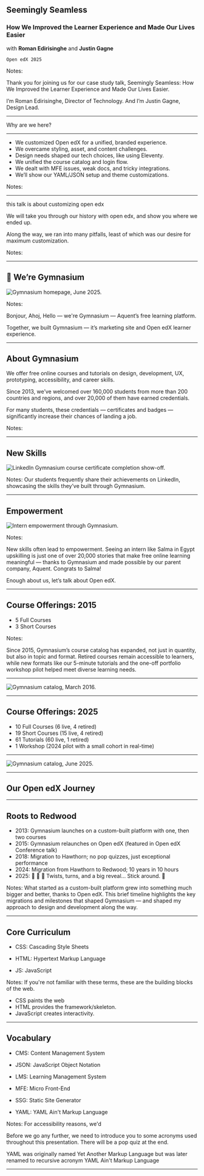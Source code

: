 <!-- .slide: data-background="black" -->
## Seemingly Seamless
### How We Improved the Learner Experience and Made Our Lives Easier

with **Roman Edirisinghe** and **Justin Gagne**

`Open edX 2025`

Notes:

Thank you for joining us for our case study talk, Seemingly Seamless: How We Improved the Learner Experience and Made Our Lives Easier.

I’m Roman Edirisinghe, Director of Technology. And I’m Justin Gagne, Design Lead.

------

Why are we here?

------

- We customized Open edX for a unified, branded experience.
- We overcame styling, asset, and content challenges.
- Design needs shaped our tech choices, like using Eleventy.
- We unified the course catalog and login flow.
- We dealt with MFE issues, weak docs, and tricky integrations.
- We’ll show our YAML/JSON setup and theme customizations.

Notes:

------

this talk is about customizing open edx

We will take you through our history with open edx, and show you where we ended up.

Along the way, we ran into many pitfalls, least of which was our desire for maximum customization.

Notes:

---

## 👋 We’re Gymnasium

![Gymnasium homepage, June 2025.](img/gym-homepage-06-2025-1920w.png)

Notes:

Bonjour, Ahoj, Hello — we're Gymnasium — Aquent’s free learning platform.

Together, we built Gymnasium — it’s marketing site and Open edX learner experience.


---

## About Gymnasium

We offer free online courses and tutorials on design, development, UX, prototyping, accessibility, and career skills.

Since 2013, we’ve welcomed over 160,000 students from more than 200 countries and regions, and over 20,000 of them have earned credentials.<!-- .element: class="fragment" data-fragment-index="1" -->

For many students, these credentials — certificates and badges — significantly increase their chances of landing a job.<!-- .element: class="fragment" data-fragment-index="2" -->

Notes:

---

## New Skills

![LinkedIn Gymnasium course certificate completion show-off.](img/student-certificate-1920w.png)

Notes:
Our students frequently share their achievements on LinkedIn, showcasing the skills they’ve built through Gymnasium.

---


## Empowerment

![Intern empowerment through Gymnasium.](img/student-certificate-detail-1920w.png)

Notes:

New skills often lead to empowerment. Seeing an intern like Salma in Egypt upskilling is just one of over 20,000 stories that make free online learning meaningful — thanks to Gymnasium and made possible by our parent company, Aquent. Congrats to Salma!

Enough about us, let’s talk about Open edX.


---

## Course Offerings: 2015

- 5 Full Courses
- 3 Short Courses

Notes:

Since 2015, Gymnasium’s course catalog has expanded, not just in quantity, but also in topic and format. Retired courses remain accessible to learners, while new formats like our 5-minute tutorials and the one-off portfolio workshop pilot helped meet diverse learning needs.

------

![Gymnasium catalog, March 2016.](img/gym-catalog-detail-2016-1920w.png)

---

## Course Offerings: 2025

- 10 Full Courses (6 live, 4 retired)
- 19 Short Courses (15 live, 4 retired)
- 61 Tutorials (60 live, 1 retired)
- 1 Workshop (2024 pilot with a small cohort in real-time)

------

![Gymnasium catalog, June 2025.](img/gym-courses-detail-2025-1920w.png)

---

<!-- .slide: data-background-image="https://www.publicdomainpictures.net/pictures/80000/velka/giant-redwood-trees-in-california-1392245948kXD.jpg" class="" -->

## Our Open edX Journey <!-- .element: style="color:white" -->

---

## Roots to Redwood

- 2013: Gymnasium launches on a custom-built platform with one, then two courses
- 2015: Gymnasium relaunches on Open edX (featured in Open edX Conference talk) <!-- .element: class="fragment" data-fragment-index="2" -->
- 2018: Migration to Hawthorn; no pop quizzes, just exceptional performance <!-- .element: class="fragment" data-fragment-index="3" -->
- 2024: Migration from Hawthorn to Redwood; 10 years in 10 hours <!-- .element: class="fragment" data-fragment-index="4" -->
- 2025: 🔮 🎱 🥠 Twists, turns, and a big reveal… Stick around. 🙏 <!-- .element: class="fragment" data-fragment-index="5" -->

<!-- Demo: if we want to fine tune the animations and text with additional bolding/italics
```
<ul>
  <li class="fragment" data-fragment-index="0">2013: Gymnasium launches on a custom-built platform with one, then two course</li>
  <li class="fragment" data-fragment-index="1">2015: Gymnasium relaunches on Open edX (featured in Open edX Conference talk)</li>
  <li class="fragment" data-fragment-index="2">2018: Migration to Hawthorn; no pop quizzes, just exceptional performance</li>
  <li class="fragment" data-fragment-index="3">2024: Migration from Hawthorn to Redwood; 10 years in 10 hours</li>
  <li class="fragment" data-fragment-index="4">2025: 🔮 🎱 🥠 Twists, turns, and a big reveal… Stick around. 🙏</li>
</ul>

``` -->

Notes:
What started as a custom-built platform grew into something much bigger and better, thanks to Open edX. This brief timeline highlights the key migrations and milestones that shaped Gymnasium — and shaped my approach to design and development along the way.


---

<!-- .slide: data-background="teal" class="r-stack" -->

## Core Curriculum


- CSS<span>: Cascading Style Sheets</span><!-- .element: class="fragment" data-fragment-index="1" -->

- HTML<span>: Hypertext Markup Language</span><!-- .element: class="fragment" data-fragment-index="1" -->

- JS<span>: JavaScript</span> <!-- .element: class="fragment" data-fragment-index="1" -->

Notes:
If you're not familiar with these terms, these are the building blocks of the web.
- CSS paints the web
- HTML provides the framework/skeleton.
- JavaScript creates interactivity.

---

<!-- .slide: data-background="teal" class="r-stack" -->

## Vocabulary

- CMS<span>: Content Management System</span><!-- .element: class="fragment" data-fragment-index="1" -->

- JSON<span>: JavaScript Object Notation</span> <!-- .element: class="fragment" data-fragment-index="1" -->

- LMS<span>: Learning Management System</span> <!-- .element: class="fragment" data-fragment-index="1" -->

- MFE<span>: Micro Front-End</span><!-- .element: class="fragment" data-fragment-index="1" -->

- SSG<span>: Static Site Generator</span><!-- .element: class="fragment" data-fragment-index="1" -->

- YAML<span>: YAML Ain't Markup Language</span><!-- .element: class="fragment" data-fragment-index="1" -->


<!--- WTF<span>: Welcome to France</span> -->


Notes:
For accessibility reasons, we'd 

Before we go any further, we need to introduce you to some acronyms used throughout this presentation. There will be a pop quiz at the end.

YAML was originally named Yet Another Markup Language but was later renamed to recursive acronym YAML Ain't Markup Language

---